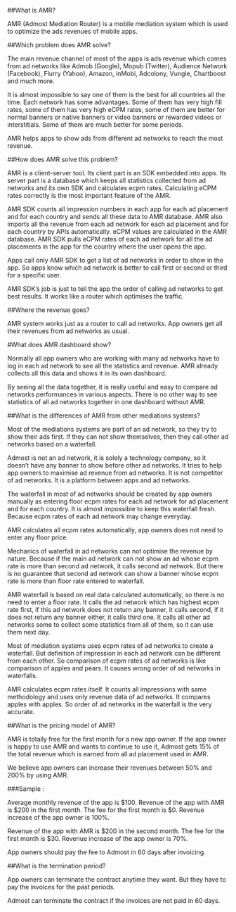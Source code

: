 ##What is AMR?
 
AMR (Admost Mediation Router) is a mobile mediation system which is used to optimize the ads revenues of mobile apps. 
 
##Which problem does AMR solve?
 
The main revenue channel of most of the apps is ads revenue which comes from ad networks like Admob (Google), Mopub (Twitter), Audience Network (Facebook), Flurry (Yahoo), Amazon, inMobi, Adcolony, Vungle, Chartboost and much more.
 
It is almost impossible to say one of them is the best for all countries all the time. Each network has some advantages. Some of them has very high fill rates, some of them has very high eCPM rates, some of them are better for normal banners or native banners or video banners or rewarded videos or interstitials. Some of them are much better for some periods.  
 
AMR helps apps to show ads from different ad networks to reach the most revenue. 
 
##How does AMR solve this problem?
 
AMR is a client-server tool. Its client part is an SDK embedded into apps. Its server part is a database which keeps all statistics collected from ad networks and its own SDK and calculates ecpm rates. Calculating eCPM rates correctly is the most important feature of the AMR.
 
AMR SDK counts all impression numbers in each app for each ad placement and for each country and sends all these data to AMR database. AMR also imports all the revenue from each ad network for each ad placement and for each country by APIs automatically. eCPM values are calculated in the AMR database. AMR SDK pulls eCPM rates of each ad network for all the ad placements in the app for the country where the user opens the app.
 
Apps call only AMR SDK to get a list of ad networks in order to show in the app. So apps know which ad network is better to call first or second or third for a specific user. 
 
AMR SDK’s job is just to tell the app the order of calling ad networks to get best results. It works like a router which optimises the traffic.
 
##Where the revenue goes?
 
AMR system works just as a router to call ad networks. App owners get all their revenues from ad networks as usual.
 
#What does AMR dashboard show?
 
Normally all app owners who are working with many ad networks have to log in each ad network
to see all the statistics and revenue. AMR already collects all this data and shows it in its own dashboard. 
 
By seeing all the data together, it is really useful and easy to compare ad networks performances in various aspects. There is no other way to see statistics of all ad networks together in one dashboard without AMR.
 
##What is the differences of AMR from other mediations systems?
 
Most of the mediations systems are part of an ad network, so they try to show their ads first. If they can not show themselves, then they call other ad networks based on a waterfall.
 
Admost is not an ad network, it is solely a technology company, so it doesn’t have any banner to show before other ad networks. It tries to help app owners to maximise ad revenue from ad networks. It is not competitor of ad networks. It is a platform between apps and ad networks.
 
The waterfall in most of ad networks should be created by app owners manually as entering floor ecpm rates for each ad network for ad placement and for each country. It is almost impossible to keep this waterfall fresh. Because ecpm rates of each ad network may change everyday.
 
AMR calculates all ecpm rates automatically, app owners does not need to enter any floor price.
 
Mechanics of waterfall in ad networks can not optimise the revenue by nature. Because if the main ad network can not show an ad whose ecpm rate is more than second ad network, it calls second ad network. But there is no guarantee that second ad network can show a banner whose ecpm rate is more than floor rate entered to waterfall.
 
AMR waterfall is based on real data calculated automatically, so there is no need to enter a floor rate. It calls the ad network which has highest ecpm rate first, if this ad network does not return any banner, it calls second, if it does not return any banner either, it calls third one. It calls all other ad networks some to collect some statistics from all of them, so it can use them next day.
 
Most of mediation systems uses ecpm rates of ad networks to create a waterfall. But definition of impression in each ad network can be different from each other. So comparison of ecpm rates of ad networks is like comparison of apples and pears. It causes wrong order of ad networks in waterfalls.
 
AMR calculates ecpm rates itself. It counts all impressions with same methodology and uses only revenue data of ad networks. It compares apples with apples. So order of ad networks in the waterfall is the very accurate.
 
##What is the pricing model of AMR?     
 
AMR is totally free for the first month for a new app owner. If the app owner is happy to use AMR and wants to continue to use it, Admost gets 15% of the total revenue which is earned from all ad placement used in AMR.
 
We believe app owners can increase their revenues between 50% and 200% by using AMR. 
 
###Sample :
 
Average monthly revenue of the app is $100.
Revenue of the app with AMR is $200 in the first month.
The fee for the first month is $0.
Revenue increase of the app owner is 100%. 
 
Revenue of the app with AMR is $200 in the second month.
The fee for the first month is $30.
Revenue increase of the app owner is 70%. 
 
App owners should pay the fee to Admost in 60 days after invoicing.
 
##What is the termination period?
 
App owners can terminate the contract anytime they want. But they have to pay the invoices for the past periods.
 
Admost can terminate the contract if the invoices are not paid in 60 days.
 

